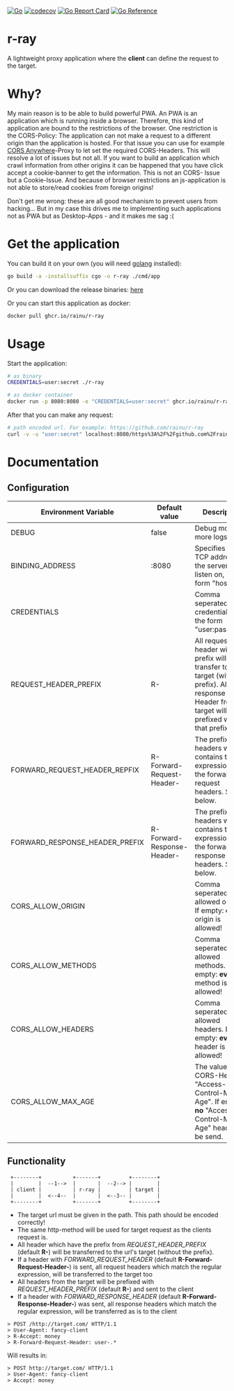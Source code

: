[![Go](https://github.com/rainu/r-ray/actions/workflows/build.yml/badge.svg)](https://github.com/rainu/r-ray/actions/workflows/build.yml)
[![codecov](https://codecov.io/gh/rainu/r-ray/branch/main/graph/badge.svg)](https://codecov.io/gh/rainu/r-ray)
[![Go Report Card](https://goreportcard.com/badge/github.com/rainu/r-ray)](https://goreportcard.com/report/github.com/rainu/r-ray)
[![Go Reference](https://pkg.go.dev/badge/github.com/rainu/r-ray.svg)](https://pkg.go.dev/github.com/rainu/r-ray)

# r-ray

A lightweight proxy application where the **client** can define the request to the target.

# Why?

My main reason is to be able to build powerful PWA. An PWA is an application which is running inside a browser.
Therefore,
this kind of application are bound to the restrictions of the browser. One restriction is the CORS-Policy: The
application
can not make a request to a different origin than the application is hosted. For that issue you can use for example
[CORS Anywhere](https://github.com/Rob--W/cors-anywhere)-Proxy to let set the required CORS-Headers.
This will resolve a lot of issues but not all. If you want to build an application which crawl information from
other origins it can be happened that you have click accept a cookie-banner to get the information. This is not an CORS-
Issue but a Cookie-Issue. And because of browser restrictions an js-application is not able to store/read cookies from
foreign origins!

Don't get me wrong: these are all good mechanism to prevent users from hacking... But in my case this drives me to
implementing
such applications not as PWA but as Desktop-Apps - and it makes me sag :(

# Get the application

You can build it on your own (you will need [golang](https://golang.org/) installed):

```bash
go build -a -installsuffix cgo -o r-ray ./cmd/app
```

Or you can download the release binaries: [here](https://github.com/rainu/r-ray/releases/latest)

Or you can start this application as docker:

```bash
docker pull ghcr.io/rainu/r-ray
```

# Usage

Start the application:

```bash
# as binary
CREDENTIALS=user:secret ./r-ray

# as docker container
docker run -p 8080:8080 -e "CREDENTIALS=user:secret" ghcr.io/rainu/r-ray:main
```

After that you can make any request:

```bash
# path encoded url. For example: https://github.com/rainu/r-ray
curl -v -u "user:secret" localhost:8080/https%3A%2F%2Fgithub.com%2Frainu%2Fr-ray
```

# Documentation

## Configuration

| Environment Variable           | Default value              | Description                                                                                                                                         |                                                                                
|--------------------------------|----------------------------|-----------------------------------------------------------------------------------------------------------------------------------------------------|                                                                                
| DEBUG                          | false                      | Debug mode - more logs                                                                                                                              |                                                                                
| BINDING_ADDRESS                | :8080                      | Specifies the TCP address for the server to listen on, in the form "host:port"                                                                      |                                                                                
| CREDENTIALS                    |                            | Comma seperated list of credentials in the form "user:password"                                                                                     |
| REQUEST_HEADER_PREFIX          | R-                         | All request header with that prefix will be transfer to target (without prefix). All response Header from target will be prefixed with that prefix. |
| FORWARD_REQUEST_HEADER_REPFIX  | R-Forward-Request-Header-  | The prefix of the headers which contains the expression of the forward request headers. See below.                                                  |
| FORWARD_RESPONSE_HEADER_PREFIX | R-Forward-Response-Header- | The prefix of the headers which contains the expression of the forward response headers. See below.                                                 |
| CORS_ALLOW_ORIGIN              |                            | Comma seperated list of allowed origins. If empty: **every** origin is allowed!                                                                     |
| CORS_ALLOW_METHODS             |                            | Comma seperated list of allowed methods. If empty: **every** method is allowed!                                                                     |
| CORS_ALLOW_HEADERS             |                            | Comma seperated list of allowed headers. If empty: **every** header is allowed!                                                                     |
| CORS_ALLOW_MAX_AGE             |                            | The value of the CORS-Header "Access-Control-Max-Age". If empty: **no** "Access-Control-Max-Age" header will be send.                               |

## Functionality

```
 +--------+          +-------+         +--------+        
 |        |  --1-->  |       |  --2--> |        |
 | client |          | r-ray |         | target |
 |        |  <--4--  |       |  <--3-- |        |
 +--------+          +-------+         +--------+
```

* The target url must be given in the path. This path should be encoded correctly! 
* The same http-method will be used for target request as the clients request is.
* All header which have the prefix from _REQUEST_HEADER_PREFIX_ (default **R-**) will be transferred to the url's target (without the prefix).
* If a header with _FORWARD_REQUEST_HEADER_ (default **R-Forward-Request-Header-**) is sent, all request headers which match the regular expression, will be transferred to the target too
* All headers from the target will be prefixed with _REQUEST_HEADER_PREFIX_ (default **R-**) and sent to the client
* If a header with _FORWARD_RESPONSE_HEADER_ (default **R-Forward-Response-Header-**) was sent, all response headers which match the regular expression, will be transferred as is to the client


```
> POST /http://target.com/ HTTP/1.1
> User-Agent: fancy-client
> R-Accept: money
> R-Forward-Request-Header: user-.*
```

Will results in:
```
> POST http://target.com/ HTTP/1.1
> User-Agent: fancy-client
> Accept: money
```
